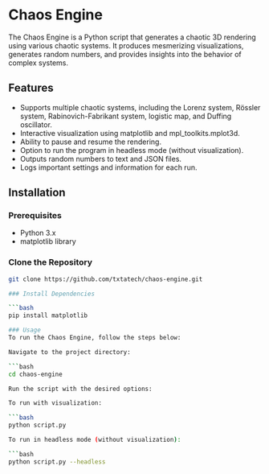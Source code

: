 # Chaos Engine

The Chaos Engine is a Python script that generates a chaotic 3D rendering using various chaotic systems. It produces mesmerizing visualizations, generates random numbers, and provides insights into the behavior of complex systems.

## Features

- Supports multiple chaotic systems, including the Lorenz system, Rössler system, Rabinovich-Fabrikant system, logistic map, and Duffing oscillator.
- Interactive visualization using matplotlib and mpl_toolkits.mplot3d.
- Ability to pause and resume the rendering.
- Option to run the program in headless mode (without visualization).
- Outputs random numbers to text and JSON files.
- Logs important settings and information for each run.


## Installation

### Prerequisites

- Python 3.x
- matplotlib library

### Clone the Repository

```bash
git clone https://github.com/txtatech/chaos-engine.git

### Install Dependencies

```bash
pip install matplotlib

### Usage
To run the Chaos Engine, follow the steps below:

Navigate to the project directory:

```bash
cd chaos-engine

Run the script with the desired options:

To run with visualization:

```bash
python script.py

To run in headless mode (without visualization):

```bash
python script.py --headless

